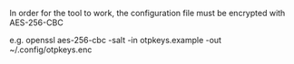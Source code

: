 In order for the tool to work, the configuration file must be encrypted with AES-256-CBC

e.g. openssl aes-256-cbc -salt -in otpkeys.example -out ~/.config/otpkeys.enc

